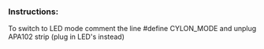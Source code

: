 ### Instructions: 
To switch to LED mode comment the line #define CYLON_MODE and unplug APA102 strip (plug in LED's instead)